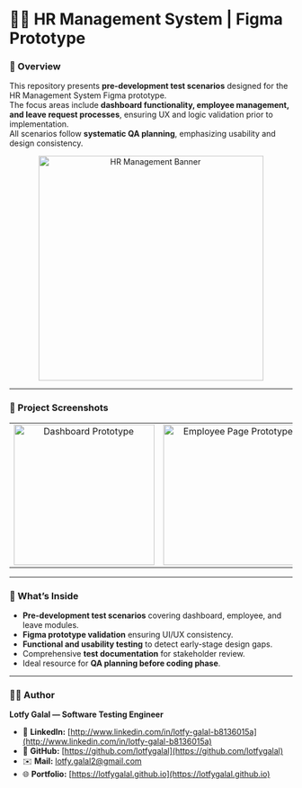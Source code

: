 # 🧑‍💼 HR Management System | Figma Prototype

### 🧩 Overview
This repository presents **pre-development test scenarios** designed for the HR Management System Figma prototype.  
The focus areas include **dashboard functionality, employee management, and leave request processes**, ensuring UX and logic validation prior to implementation.  
All scenarios follow **systematic QA planning**, emphasizing usability and design consistency.

<p align="center">
  <img width="400" alt="HR Management Banner" src="https://github.com/user-attachments/assets/e6d02ea9-889f-4653-8c53-7f6d5d5870c7" />
</p>

---

### 📸 Project Screenshots

<div align="center">
  <table>
    <tr>
      <td align="center">
        <img width="250" alt="Dashboard Prototype" src="https://github.com/user-attachments/assets/b98fb027-5fd7-407b-81d5-3931470d12ce" />
      </td>
      <td align="center">
        <img width="250" alt="Employee Page Prototype" src="https://github.com/user-attachments/assets/cb65832d-dba3-4926-a867-69b4bf134f16" />
      </td>
    </tr>
  </table>
</div>

---

### 🧠 What’s Inside
- **Pre-development test scenarios** covering dashboard, employee, and leave modules.  
- **Figma prototype validation** ensuring UI/UX consistency.  
- **Functional and usability testing** to detect early-stage design gaps.  
- Comprehensive **test documentation** for stakeholder review.  
- Ideal resource for **QA planning before coding phase**.  

---

### 👨‍💻 Author
**Lotfy Galal — Software Testing Engineer**  

- 💼 **LinkedIn:** [http://www.linkedin.com/in/lotfy-galal-b8136015a](http://www.linkedin.com/in/lotfy-galal-b8136015a)  
- 🧠 **GitHub:** [https://github.com/lotfygalal](https://github.com/lotfygalal)  
- ✉️ **Mail:** [lotfy.galal2@gmail.com](mailto:lotfy.galal2@gmail.com)  
- 🌐 **Portfolio:** [https://lotfygalal.github.io](https://lotfygalal.github.io)

